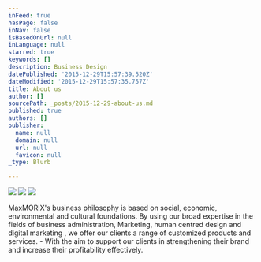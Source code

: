 ```yaml
---
inFeed: true
hasPage: false
inNav: false
isBasedOnUrl: null
inLanguage: null
starred: true
keywords: []
description: Business Design
datePublished: '2015-12-29T15:57:39.520Z'
dateModified: '2015-12-29T15:57:35.757Z'
title: About us
author: []
sourcePath: _posts/2015-12-29-about-us.md
published: true
authors: []
publisher:
  name: null
  domain: null
  url: null
  favicon: null
_type: Blurb

---
```

![](https://the-grid-user-content.s3-us-west-2.amazonaws.com/22c1cbe7-a52b-49f7-b1eb-777084a72476.png)
![](https://the-grid-user-content.s3-us-west-2.amazonaws.com/eccee08d-1d88-49be-b9a7-a48dad5d1e64.jpg)
![](https://the-grid-user-content.s3-us-west-2.amazonaws.com/0f5b0426-1ce1-40fd-a5fe-58dd5253c89a.jpg)

MaxMORIX's business philosophy is based on social, economic, environmental and cultural foundations. By using our broad expertise in the fields of business administration, Marketing, human centred design and digital marketing , we offer our clients a range of customized products and services. - With the aim to support our clients in strengthening their brand and increase their profitability effectively.